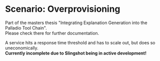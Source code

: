 # Scenario: Overprovisioning

Part of the masters thesis "Integrating Explanation Generation into the Palladio Tool Chain".   
Please check there for further documentation.

A service hits a response time threshold and has to scale out, but does so uneconomically.  
**Currently incomplete due to Slingshot being in active development!**
